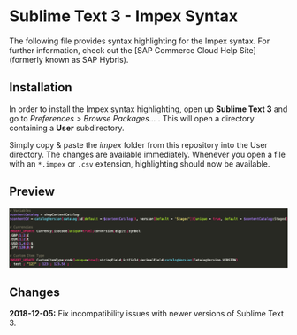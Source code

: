 # Sublime Text 3 - Impex Syntax

The following file provides syntax highlighting for the Impex syntax. For further information, check out the [SAP Commerce Cloud Help Site] (formerly known as SAP Hybris).

## Installation

In order to install the Impex syntax highlighting, open up **Sublime Text 3** and go to *Preferences > Browse Packages...* . This will open a directory containing a **User** subdirectory. 

Simply copy & paste the *impex* folder from this repository into the User directory. The changes are available immediately. Whenever you open a file with an `*.impex` or `.csv` extension, highlighting should now be available.

## Preview

![alt text](https://github.com/StarHack/sublime-impex-syntax/raw/master/screenshot.png "Preview image")

## Changes

**2018-12-05:** Fix incompatibility issues with newer versions of Sublime Text 3.

[SAP Hybris Help Site]: <https://help.hybris.com/6.5.0/hcd/8bef9530866910148e6cff59d9afa127.html>